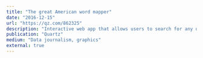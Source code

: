 ```yaml
---
title: "The great American word mapper"
date: "2016-12-15"
url: "https://qz.com/862325"
description: "Interactive web app that allows users to search for any of the top 100,000 words used on Twitter (as of 2016), and see where they are used in the continental US. This project is used by many academics and instructors in linguistics."
publication: "Quartz"
medium: "Data journalism, graphics"
external: true
---
```

